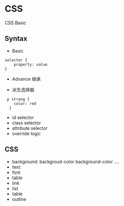 # CSS

CSS Basic 
 
## Syntax

-  Basic 

```
selector {
    property: value
}
```

- Advance
 继承
 
- 派生选择器

```
 p strong {
    color: red
  }
```
- id selector
- class selector
- attribute selector
- override logic

## CSS 
- background: backgroud-color background-color ....
- text: 
- font
- table
- link
- list
- table
- outline

